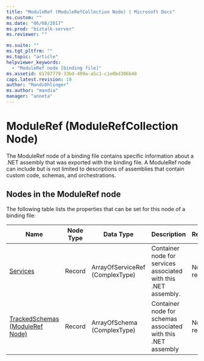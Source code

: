 ```yaml
---
title: "ModuleRef (ModuleRefCollection Node) | Microsoft Docs"
ms.custom: ""
ms.date: "06/08/2017"
ms.prod: "biztalk-server"
ms.reviewer: ""

ms.suite: ""
ms.tgt_pltfrm: ""
ms.topic: "article"
helpviewer_keywords: 
  - "ModuleRef node [binding file]"
ms.assetid: 61787779-33bd-499a-a5c1-c1e0bd306b48
caps.latest.revision: 10
author: "MandiOhlinger"
ms.author: "mandia"
manager: "anneta"
---
```

# ModuleRef (ModuleRefCollection Node)
The ModuleRef node of a binding file contains specific information about a .NET assembly that was exported with the binding file. A ModuleRef node can include but is not limited to descriptions of assemblies that contain custom code, schemas, and orchestrations.  
  
## Nodes in the ModuleRef node  
 The following table lists the properties that can be set for this node of a binding file:  
  
|**Name**|**Node Type**|**Data Type**|**Description**|**Restrictions**|**Comments**|  
|--------------|-------------------|-------------------|---------------------|----------------------|------------------|  
|[Services](../core/services-moduleref-node.md)|Record|ArrayOfServiceRef (ComplexType)|Container node for services associated with this .NET assembly.|Not required|Default value: none|  
|[TrackedSchemas (ModuleRef Node)](../core/trackedschemas-moduleref-node.md)|Record|ArrayOfSchema (ComplexType)|Container node for schemas associated with this .NET assembly|Not required|Default value: none|